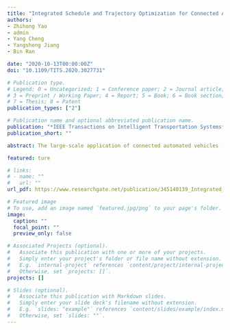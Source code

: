 ```yaml
---
title: "Integrated Schedule and Trajectory Optimization for Connected Automated Vehicles in a Conflict Zone"
authors:
- Zhihong Yao
- admin
- Yang Cheng
- Yangsheng Jiang
- Bin Ran

date: "2020-10-13T00:00:00Z"
doi: "10.1109/TITS.2020.3027731"

# Publication type.
# Legend: 0 = Uncategorized; 1 = Conference paper; 2 = Journal article;
# 3 = Preprint / Working Paper; 4 = Report; 5 = Book; 6 = Book section;
# 7 = Thesis; 8 = Patent
publication_types: ["2"]

# Publication name and optional abbreviated publication name.
publication: "*IEEE Transactions on Intelligent Transportation Systems*"
publication_short: ""

abstract: The large-scale application of connected automated vehicles (CAVs) provides new opportunities and challenges for the optimization and management of traffic conflict zones. To improve the traffic efficiency of conflict zones and reduce the travel delay and fuel consumption of CAVs, this paper presents a two-level optimization method of scheduling and trajectory planning for CAVs. At the first level, a 0–1 mixed-integer linear program (MILP) is proposed for vehicles entering scheduling. At the second level, a multi-vehicle optimal trajectory control model is developed based on the optimal vehicle schedule from the first level. Then, to reduce the complexity of solving the multi-vehicle optimal trajectory control model, we transform this model into non-linear programming (NLP) based on the infinitesimal method. Moreover, a rolling optimization strategy is developed to facilitate field application. Numerical simulation experiments of different traffic scenarios are conducted, and the results show that the proposed method can effectively reduce vehicle delays and fuel consumption, compared with the first-in-first-out (FIFO) method. The numerical results show that the vehicle delay can be reduced by up to 54% and fuel consumption by up to 34% under different traffic demands. Sensitivity analysis indicates that the performance of the proposed method is mainly determined by the minimum safety time interval of vehicles entering the conflict zone.

featured: ture

# links:
# - name: ""
#   url: ""
url_pdf: https://www.researchgate.net/publication/345140139_Integrated_Schedule_and_Trajectory_Optimization_for_Connected_Automated_Vehicles_in_a_Conflict_Zone

# Featured image
# To use, add an image named `featured.jpg/png` to your page's folder. 
image:
  caption: ""
  focal_point: ""
  preview_only: false

# Associated Projects (optional).
#   Associate this publication with one or more of your projects.
#   Simply enter your project's folder or file name without extension.
#   E.g. `internal-project` references `content/project/internal-project/index.md`.
#   Otherwise, set `projects: []`.
projects: []

# Slides (optional).
#   Associate this publication with Markdown slides.
#   Simply enter your slide deck's filename without extension.
#   E.g. `slides: "example"` references `content/slides/example/index.md`.
#   Otherwise, set `slides: ""`.
---
```

